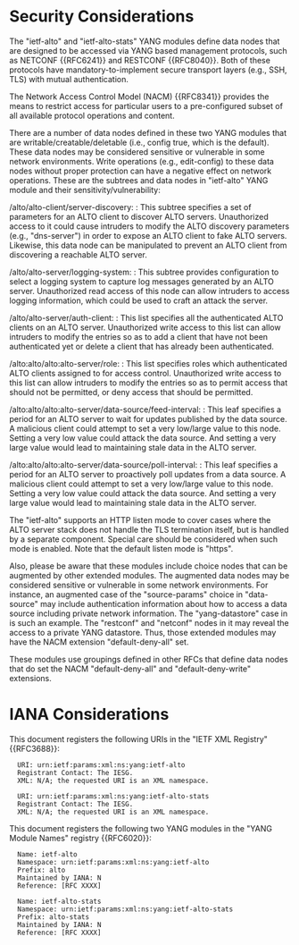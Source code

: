 # Security Considerations

The "ietf-alto" and "ietf-alto-stats" YANG modules define data nodes that are designed to be accessed
via YANG based management protocols, such as NETCONF {{RFC6241}} and RESTCONF
{{RFC8040}}. Both of these protocols have mandatory-to-implement secure
transport layers (e.g., SSH, TLS) with mutual authentication.

The Network Access Control Model (NACM) {{RFC8341}} provides the means to
restrict access for particular users to a pre-configured subset of all
available protocol operations and content.

There are a number of data nodes defined in these two YANG modules that are
writable/creatable/deletable (i.e., config true, which is the default).
These data nodes may be considered sensitive or vulnerable in some network environments.
Write operations (e.g., edit-config) to these data nodes without proper protection
can have a negative effect on network operations. These are the subtrees and data
nodes in "ietf-alto" YANG module and their sensitivity/vulnerability:

  /alto/alto-client/server-discovery:
  : This subtree specifies a set of parameters for an ALTO client to discover ALTO servers.
  Unauthorized access to it could cause intruders to modify the ALTO discovery
  parameters (e.g., "dns-server") in order to expose an ALTO client to fake ALTO servers. Likewise, this data node can be manipulated to prevent an ALTO client from discovering a reachable ALTO server.

  /alto/alto-server/logging-system:
  : This subtree provides configuration to select a logging system to capture log
  messages generated by an ALTO server. Unauthorized read access of this node
  can allow intruders to access logging information, which could be used to craft
  an attack the server.

  /alto/alto-server/auth-client:
  : This list specifies all the authenticated ALTO clients on an ALTO server.
  Unauthorized write access to this list can allow intruders to modify the entries
  so as to add a client that have not been authenticated yet or delete a client
  that has already been authenticated.

  /alto:alto/alto:alto-server/role:
  : This list specifies roles which authenticated ALTO clients assigned to for
  access control. Unauthorized write access to this list can allow intruders to
  modify the entries so as to permit access that should not be permitted, or deny
  access that should be permitted.

  /alto:alto/alto:alto-server/data-source/feed-interval:
  : This leaf specifies a period for an ALTO server to wait for updates published
  by the data source. A malicious client could attempt to set a very low/large
  value to this node. Setting a very low value could attack the data source. And
  setting a very large value would lead to maintaining stale data in the ALTO server.

  /alto:alto/alto:alto-server/data-source/poll-interval:
  : This leaf specifies a period for an ALTO server to proactively poll updates
  from a data source. A malicious client could attempt to set a very low/large
  value to this node. Setting a very low value could attack the data source. And
  setting a very large value would lead to maintaining stale data in the ALTO server.

The "ietf-alto" supports an HTTP listen mode to cover cases where the ALTO
server stack does not handle the TLS termination itself, but is handled by a
separate component. Special care should be considered when such mode is
enabled. Note that the default listen mode is "https".

Also, please be aware that these modules include choice nodes that can be augmented
by other extended modules. The augmented data nodes may be considered sensitive
or vulnerable in some network environments. For instance, an augmented case of
the "source-params" choice in "data-source" may include authentication
information about how to access a data source including private network
information. The "yang-datastore" case in [](#example-data-source) is such an
example. The "restconf" and "netconf" nodes in it may reveal the access to a
private YANG datastore. Thus, those extended modules may have the NACM
extension "default-deny-all" set.

These modules use groupings defined in other RFCs that
define data nodes that do set the NACM "default-deny-all" and
"default-deny-write" extensions.

# IANA Considerations

This document registers the following URIs in the "IETF XML Registry" {{RFC3688}}:

      URI: urn:ietf:params:xml:ns:yang:ietf-alto
      Registrant Contact: The IESG.
      XML: N/A; the requested URI is an XML namespace.

      URI: urn:ietf:params:xml:ns:yang:ietf-alto-stats
      Registrant Contact: The IESG.
      XML: N/A; the requested URI is an XML namespace.

This document registers the following two YANG modules in the "YANG Module Names" registry
{{RFC6020}}:

      Name: ietf-alto
      Namespace: urn:ietf:params:xml:ns:yang:ietf-alto
      Prefix: alto
      Maintained by IANA: N
      Reference: [RFC XXXX]

      Name: ietf-alto-stats
      Namespace: urn:ietf:params:xml:ns:yang:ietf-alto-stats
      Prefix: alto-stats
      Maintained by IANA: N
      Reference: [RFC XXXX]

<!-- End of sections -->
